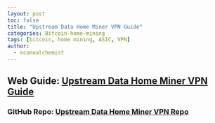 ```yaml
---
layout: post
toc: false
title: "Upstream Data Home Miner VPN Guide"
categories: Bitcoin-home-mining
tags: [bitcoin, home mining, ASIC, VPN]
author:
  - econoalchemist
---
```


## Web Guide: [Upstream Data Home Miner VPN Guide](https://miningvpn.econoalchemist.com)
### GitHub Repo: [Upstream Data Home Miner VPN Repo](https://github.com/econoalchemist/UpstreamData-VPN)
